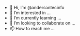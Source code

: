 - 👋 Hi, I’m @andersontecinfo
- 👀 I’m interested in ...
- 🌱 I’m currently learning ...
- 💞️ I’m looking to collaborate on ...
- 📫 How to reach me ...

<!---
andersontecinfo/andersontecinfo is a ✨ special ✨ repository because its `README.md` (this file) appears on your GitHub profile.
You can click the Preview link to take a look at your changes.
--->

